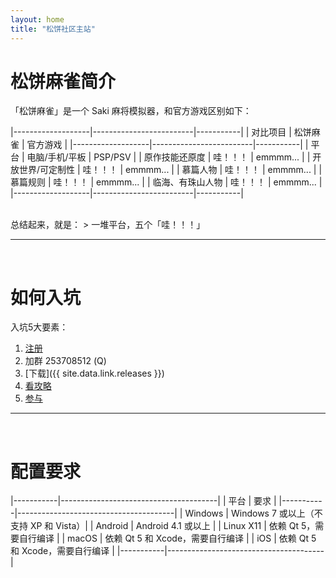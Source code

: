 ```yaml
---
layout: home
title: "松饼社区主站"
---
```


# 松饼麻雀简介

「松饼麻雀」是一个 Saki 麻将模拟器，和官方游戏区别如下：

|-------------------|-------------------------|-----------|
| 对比项目          | 松饼麻雀                | 官方游戏  |
|-------------------|-------------------------|-----------|
| 平台              | 电脑/手机/平板          | PSP/PSV   |
| 原作技能还原度    | 哇！！！                | emmmm...  |
| 开放世界/可定制性 | 哇！！！                | emmmm...  |
| 慕篇人物          | 哇！！！                | emmmm...  |
| 慕篇规则          | 哇！！！                | emmmm...  |
| 临海、有珠山人物  | 哇！！！                | emmmm...  |
|-------------------|-------------------------|-----------|

<br />
总结起来，就是：
> 一堆平台，五个「哇！！！」

---
<br />

# <a name="newbie"></a>如何入坑


入坑5大要素：

1. [注册](/signup/)
2. 加群 253708512 (Q)
3. [下载]({{ site.data.link.releases }})
4. [看攻略](/docs/)
5. [参与](/contribute/)

---
<br />

# 配置要求

|-----------|---------------------------------------|
| 平台      | 要求                                  |
|-----------|---------------------------------------|
| Windows   | Windows 7 或以上（不支持 XP 和 Vista）|
| Android   | Android 4.1 或以上                    |
| Linux X11 | 依赖 Qt 5，需要自行编译               |
| macOS     | 依赖 Qt 5 和 Xcode，需要自行编译      |
| iOS       | 依赖 Qt 5 和 Xcode，需要自行编译      |
|-----------|---------------------------------------|



